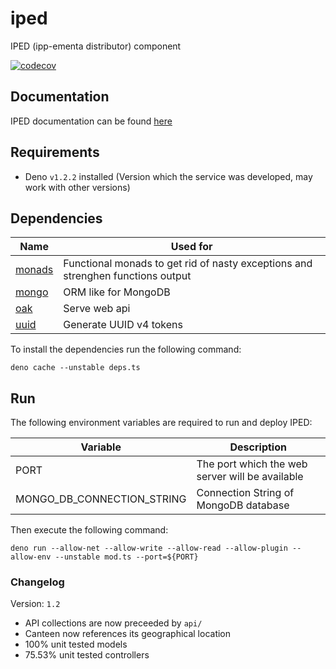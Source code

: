 # iped
IPED (ipp-ementa distributor) component

[![codecov](https://codecov.io/gh/ipp-ementa/iped/branch/master/graph/badge.svg)](https://codecov.io/gh/ipp-ementa/iped)

## Documentation

IPED documentation can be found [here](https://github.com/ipp-ementa/iped-documentation)

## Requirements

- Deno `v1.2.2` installed (Version which the service was developed, may work with other versions)

## Dependencies

|Name|Used for|
|----|--------|
|[monads](https://deno.land/x/monads@v0.3.4)|Functional monads to get rid of nasty exceptions and strenghen functions output|
|[mongo](https://deno.land/x/mongo@v0.10.0/mod.ts)|ORM like for MongoDB|
|[oak](https://deno.land/x/oak/)|Serve web api|
|[uuid](https://deno.land/std/uuid/mod.ts)|Generate UUID v4 tokens|

To install the dependencies run the following command:

`deno cache --unstable deps.ts`

## Run

The following environment variables are required to run and deploy IPED:

|Variable|Description|
|--------|-----------|
|PORT|The port which the web server will be available|
|MONGO_DB_CONNECTION_STRING|Connection String of MongoDB database|

Then execute the following command:

`deno run --allow-net --allow-write --allow-read --allow-plugin --allow-env --unstable mod.ts --port=${PORT}`

### Changelog

Version: `1.2`

- API collections are now preceeded by `api/`
- Canteen now references its geographical location
- 100% unit tested models
- 75.53% unit tested controllers